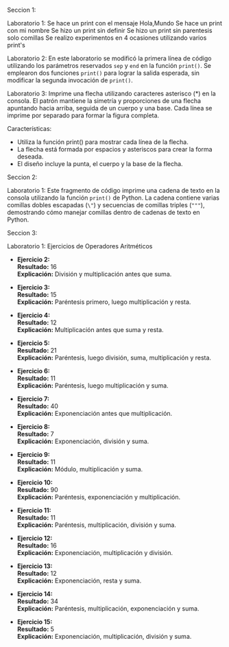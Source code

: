 Seccion 1:

Laboratorio 1:
Se hace un print con el mensaje Hola,Mundo 
Se hace un print con mi nombre
Se hizo un print sin definir 
Se hizo un print sin parentesis solo comillas 
Se realizo experimentos en 4 ocasiones utilizando varios print's

Laboratorio 2:
En este laboratorio se modificó la primera línea de código utilizando los parámetros reservados `sep` y `end` en la función `print()`. Se emplearon dos funciones `print()` para lograr la salida esperada, sin modificar la segunda invocación de `print()`.

Laboratorio 3:
Imprime una flecha utilizando caracteres asterisco (*) en la consola. El patrón mantiene la simetría y proporciones de una flecha apuntando hacia arriba, seguida de un cuerpo y una base. Cada línea se imprime por separado para formar la figura completa.

Características:
- Utiliza la función print() para mostrar cada línea de la flecha.
- La flecha está formada por espacios y asteriscos para crear la forma deseada.
- El diseño incluye la punta, el cuerpo y la base de la flecha.


Seccion 2:

Laboratorio 1:
Este fragmento de código imprime una cadena de texto en la consola utilizando la función `print()` de Python. La cadena contiene varias comillas dobles escapadas (`\"`) y secuencias de comillas triples (`"""`), demostrando cómo manejar comillas dentro de cadenas de texto en Python.

Seccion 3: 

Laboratorio 1:
 Ejercicios de Operadores Aritméticos

- **Ejercicio 2:**   
    **Resultado:** 16  
    **Explicación:** División y multiplicación antes que suma.

- **Ejercicio 3:**    
    **Resultado:** 15  
    **Explicación:** Paréntesis primero, luego multiplicación y resta.

- **Ejercicio 4:**   
    **Resultado:** 12  
    **Explicación:** Multiplicación antes que suma y resta.

- **Ejercicio 5:**   
    **Resultado:** 21  
    **Explicación:** Paréntesis, luego división, suma, multiplicación y resta.

- **Ejercicio 6:**   
    **Resultado:** 11  
    **Explicación:** Paréntesis, luego multiplicación y suma.

- **Ejercicio 7:**   
    **Resultado:** 40  
    **Explicación:** Exponenciación antes que multiplicación.

- **Ejercicio 8:**   
    **Resultado:** 7  
    **Explicación:** Exponenciación, división y suma.

- **Ejercicio 9:**  
    **Resultado:** 11  
    **Explicación:** Módulo, multiplicación y suma.

- **Ejercicio 10:**   
    **Resultado:** 90  
    **Explicación:** Paréntesis, exponenciación y multiplicación.

- **Ejercicio 11:**   
    **Resultado:** 11  
    **Explicación:** Paréntesis, multiplicación, división y suma.

- **Ejercicio 12:**   
    **Resultado:** 16  
    **Explicación:** Exponenciación, multiplicación y división.

- **Ejercicio 13:**   
    **Resultado:** 12  
    **Explicación:** Exponenciación, resta y suma.

- **Ejercicio 14:**   
    **Resultado:** 34  
    **Explicación:** Paréntesis, multiplicación, exponenciación y suma.

- **Ejercicio 15:**  
    **Resultado:** 5  
    **Explicación:** Exponenciación, multiplicación, división y suma.